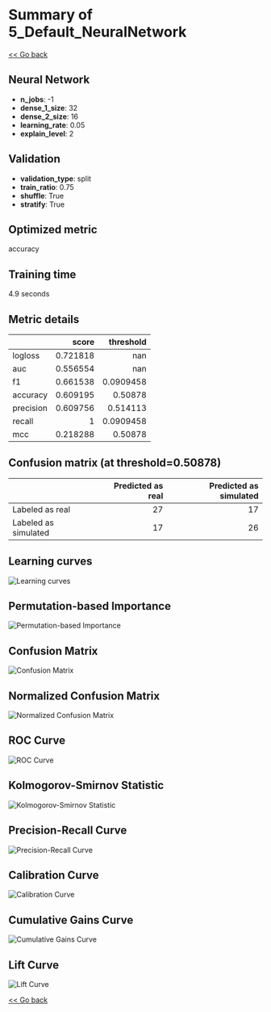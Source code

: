 # Summary of 5_Default_NeuralNetwork

[<< Go back](../README.md)


## Neural Network
- **n_jobs**: -1
- **dense_1_size**: 32
- **dense_2_size**: 16
- **learning_rate**: 0.05
- **explain_level**: 2

## Validation
 - **validation_type**: split
 - **train_ratio**: 0.75
 - **shuffle**: True
 - **stratify**: True

## Optimized metric
accuracy

## Training time

4.9 seconds

## Metric details
|           |    score |   threshold |
|:----------|---------:|------------:|
| logloss   | 0.721818 | nan         |
| auc       | 0.556554 | nan         |
| f1        | 0.661538 |   0.0909458 |
| accuracy  | 0.609195 |   0.50878   |
| precision | 0.609756 |   0.514113  |
| recall    | 1        |   0.0909458 |
| mcc       | 0.218288 |   0.50878   |


## Confusion matrix (at threshold=0.50878)
|                      |   Predicted as real |   Predicted as simulated |
|:---------------------|--------------------:|-------------------------:|
| Labeled as real      |                  27 |                       17 |
| Labeled as simulated |                  17 |                       26 |

## Learning curves
![Learning curves](learning_curves.png)

## Permutation-based Importance
![Permutation-based Importance](permutation_importance.png)
## Confusion Matrix

![Confusion Matrix](confusion_matrix.png)


## Normalized Confusion Matrix

![Normalized Confusion Matrix](confusion_matrix_normalized.png)


## ROC Curve

![ROC Curve](roc_curve.png)


## Kolmogorov-Smirnov Statistic

![Kolmogorov-Smirnov Statistic](ks_statistic.png)


## Precision-Recall Curve

![Precision-Recall Curve](precision_recall_curve.png)


## Calibration Curve

![Calibration Curve](calibration_curve_curve.png)


## Cumulative Gains Curve

![Cumulative Gains Curve](cumulative_gains_curve.png)


## Lift Curve

![Lift Curve](lift_curve.png)



[<< Go back](../README.md)

